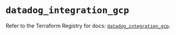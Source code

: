 # `datadog_integration_gcp`

Refer to the Terraform Registry for docs: [`datadog_integration_gcp`](https://registry.terraform.io/providers/datadog/datadog/3.42.0/docs/resources/integration_gcp).
